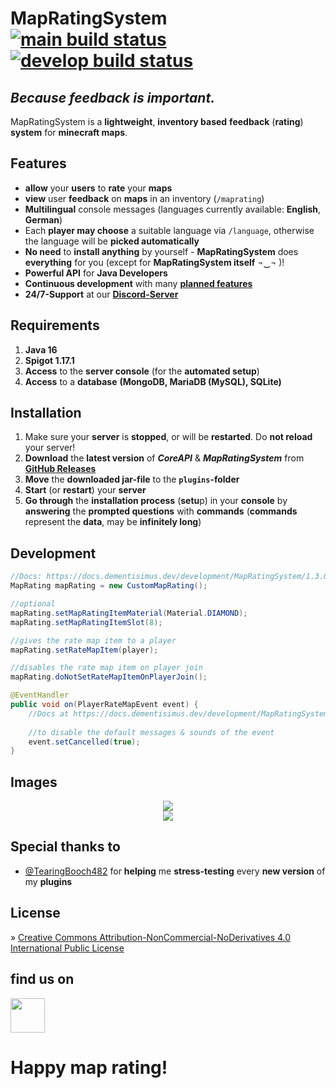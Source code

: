 # MapRatingSystem [![main build status](https://github.com/dementisimus/MapRatingSystem/actions/workflows/build.yml/badge.svg?branch=main)](https://github.com/dementisimus/MapRatingSystem) [![develop build status](https://github.com/dementisimus/MapRatingSystem/actions/workflows/build.yml/badge.svg?branch=develop)](https://github.com/dementisimus/MapRatingSystem/tree/develop)
## _Because feedback is important._

MapRatingSystem is a **lightweight**, **inventory based** **feedback** (**rating**) **system** for **minecraft maps**.

## **Features**

- **allow** your **users** to **rate** your **maps**
- **view** user **feedback** on **maps** in an inventory (`/maprating`)
- **Multilingual** console messages (languages currently available: **English**, **German**)
- Each **player may choose** a suitable language via `/language`, otherwise the language will be **picked automatically**
- **No need** to **install anything** by yourself - **MapRatingSystem** does **everything** for you (except for **MapRatingSystem itself** ¬‿¬ )!
- **Powerful API** for **Java Developers**
- **Continuous development** with many **[planned features]**
- **24/7-Support** at our **[Discord-Server]**

## **Requirements**

1. **Java 16**
2. **Spigot 1.17.1**
3. **Access** to the **server console** (for the **automated setup**)
4. **Access** to a **database** **(MongoDB, MariaDB (MySQL), SQLite)**

## **Installation**

1. Make sure your **server** is **stopped**, or will be **restarted**. Do **not reload** your server!
2. **Download** the **latest version** of _**CoreAPI**_ & _**MapRatingSystem**_ from **[GitHub Releases]**
3. **Move** the **downloaded jar-file** to the **`plugins`-folder**
4. **Start** (or **restart**) your **server**
5. **Go through** the **installation process** (**setu**p) in your **console** by **answering** the **prompted questions** with **commands** (**commands** represent the **data**, may be **infinitely long**)

## **Development**

```java
//Docs: https://docs.dementisimus.dev/development/MapRatingSystem/1.3.0/
MapRating mapRating = new CustomMapRating();

//optional
mapRating.setMapRatingItemMaterial(Material.DIAMOND);
mapRating.setMapRatingItemSlot(8);

//gives the rate map item to a player
mapRating.setRateMapItem(player);

//disables the rate map item on player join
mapRating.doNotSetRateMapItemOnPlayerJoin();
```
```java
@EventHandler
public void on(PlayerRateMapEvent event) {
    //Docs at https://docs.dementisimus.dev/development/MapRatingSystem/1.3.0/dev/dementisimus/mrs/api/events/PlayerRateMapEvent.html
        
    //to disable the default messages & sounds of the event
    event.setCancelled(true);
}
```

## **Images**

<p align="center">
  <img src="https://dementisimus.dev/img/MapRatingSystem/rate_map.jpg" />
   <br>
  <img src="https://dementisimus.dev/img/MapRatingSystem/map_ratings.jpg" />
</p>

## **Special thanks to**

- [@TearingBooch482] for **helping** me **stress-testing** every **new version** of my **plugins**

## **License**

» [Creative Commons Attribution-NonCommercial-NoDerivatives 4.0 International Public License]

## find us on

[<img src="https://discordapp.com/assets/e4923594e694a21542a489471ecffa50.svg" alt="" height="55" />](https://discord.gg/sTRg8A7)

# **Happy map rating!**

[planned features]: <https://github.com/dementisimus/MapRatingSystem/projects/2>
[Discord-Server]: <https://discord.gg/sTRg8A7>

[GitHub Releases]: <https://github.com/dementisimus/MapRatingSystem/releases>

[Advanced-Slime-World-Manager]: <https://github.com/Paul19988/Advanced-Slime-World-Manager>
[@TearingBooch482]: <https://github.com/TearingBooch482>

[Creative Commons Attribution-NonCommercial-NoDerivatives 4.0 International Public License]: <https://creativecommons.org/licenses/by-nc-nd/4.0/>
